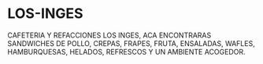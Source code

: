 # LOS-INGES
CAFETERIA Y REFACCIONES LOS INGES, ACA ENCONTRARAS SANDWICHES DE POLLO, CREPAS, FRAPES, FRUTA, ENSALADAS, WAFLES, HAMBURQUESAS, HELADOS, REFRESCOS Y UN AMBIENTE ACOGEDOR.
